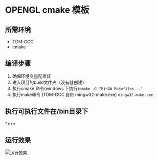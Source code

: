 # OPENGL cmake 模板

## 所需环境

- TDM-GCC
- cmake

## 编译步骤

1. 确保环境变量配置好
2. 进入项目的build文件夹（没有就创建）
3. 执行cmake 命令(windows 下执行)`cmake -G "MinGW Makefiles .." `
4. 执行make命令 (TDM-GCC 自带 mingw32-make.exe) `mingw32-make.exe`

## 执行可执行文件在/bin目录下

*.exe

## 运行效果

![运行效果](./doc/img.png)